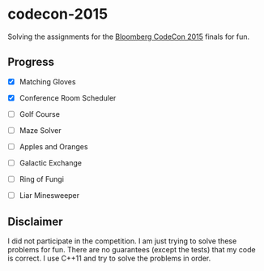 # codecon-2015
Solving the assignments for the [Bloomberg CodeCon 2015](http://codecon.bloomberg.com/2015-finals) finals for fun.


## Progress

 * [x] Matching Gloves
 * [x] Conference Room Scheduler
 * [ ] Golf Course
 * [ ] Maze Solver
 * [ ] Apples and Oranges
 * [ ] Galactic Exchange
 * [ ] Ring of Fungi
 * [ ] Liar Minesweeper


## Disclaimer

I did not participate in the competition. I am just trying to solve these problems for fun. There are no guarantees (except the tests) that my code is correct. I use C++11 and try to solve the problems in order.
